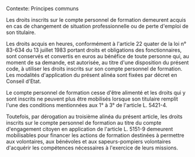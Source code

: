 Contexte: Principes communs

Les droits inscrits sur le compte personnel de formation demeurent acquis en cas de changement de situation professionnelle ou de perte d'emploi de son titulaire.

Les droits acquis en heures, conformément à l'article 22 quater de la loi n° 83-634 du 13 juillet 1983 portant droits et obligations des fonctionnaires, sont conservés et convertis en euros au bénéfice de toute personne qui, au moment de sa demande, est autorisée, au titre d'une disposition du présent code, à utiliser les droits inscrits sur son compte personnel de formation. Les modalités d'application du présent alinéa sont fixées par décret en Conseil d'Etat.

Le compte personnel de formation cesse d'être alimenté et les droits qui y sont inscrits ne peuvent plus être mobilisés lorsque son titulaire remplit l'une des conditions mentionnées aux 1° à 3° de l'article L. 5421-4.

Toutefois, par dérogation au troisième alinéa du présent article, les droits inscrits sur le compte personnel de formation au titre du compte d'engagement citoyen en application de l'article L. 5151-9 demeurent mobilisables pour financer les actions de formation destinées à permettre aux volontaires, aux bénévoles et aux sapeurs-pompiers volontaires d'acquérir les compétences nécessaires à l'exercice de leurs missions.
